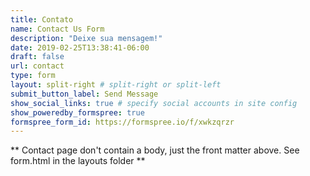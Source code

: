 ```yaml
---
title: Contato
name: Contact Us Form
description: "Deixe sua mensagem!"
date: 2019-02-25T13:38:41-06:00
draft: false
url: contact
type: form
layout: split-right # split-right or split-left
submit_button_label: Send Message
show_social_links: true # specify social accounts in site config
show_poweredby_formspree: true
formspree_form_id: https://formspree.io/f/xwkzqrzr
---
```


** Contact page don't contain a body, just the front matter above.
See form.html in the layouts folder **
